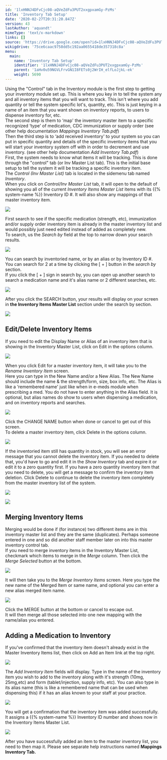 ```yaml
---
id: '1lxHNNJ4DFvCjc08-aQVeZdFu3PUT2xxgpxamGy-PzMs'
title: 'Inventory Tab Setup'
date: '2020-02-27T20:31:20.847Z'
version: 43
lastAuthor: 'aquandt'
mimeType: 'text/x-markdown'
links: []
source: 'https://drive.google.com/open?id=1lxHNNJ4DFvCjc08-aQVeZdFu3PUT2xxgpxamGy-PzMs'
wikigdrive: '75ce6caac9758dd5c192aa0655418de357318c8a'
menu:
  main:
    name: 'Inventory Tab Setup'
    identifier: '1lxHNNJ4DFvCjc08-aQVeZdFu3PUT2xxgpxamGy-PzMs'
    parent: '1aHv0u59NGVLFrvGN1I8FETs0j2WrIH_elfLoJjkL-ek'
    weight: 5690
---
```

Using the "Control" tab in the Inventory module is the first step to getting your inventory module set up. This is where you key in to tell the system any and all inventory items that you will want to track. This isn't where you add quantity or tell the system specific lot's, quantity, etc. This is just keying in a name of an item that you want shown on inventory reports, to users to dispense inventory for, etc.  
The second step is them to ‘map' the inventory master item to a specific recognized ‘type' of medication, CDC immunization or supply order (see other help documentation *Mappings Inventory Tab.pdf*)  
Then the third step is to ‘add received inventory' to your system so you can put in specific quantity and details of the specific inventory items that you will start your inventory system off with in order to decrement and use inventory. (see other help documentation *Add Inventory Tab.pdf*)  
First, the system needs to know what items it will be tracking. This is done through the "control" tab (or Inv Master List tab). This is the initial base setup to tell the system it will be tracking a specific inventory item.  
The *Control (Inv Master List)* tab is located in the sidemenu tab named *Inventory*.  
When you click on *Control/Inv Master List* tab, it will open to the default of showing you all of the current *Inventory Items Master List* items with its {{% system-name %}} Inventory ID #. It will also show any mappings of that master inventory item.
  
![](../inventory-tab-setup.assets/7b512e8c71eca76a8f6395f7238d91ef.png)  

First search to see if the specific medication (strength, etc), immunization and/or supply order inventory item is already in the master inventory list and would possibly just need edited instead of added as completely new.  
To search, us the *Search by* field at the top to narrow down your search results.
  
![](../inventory-tab-setup.assets/0ef22408eaa26acb51c812c98148e857.png)  

You can search by inventoried name, or by an alias or by Inventory ID #.  
You can search for 2 at a time by clicking the [ + ] button in the *search by* section.  
If you click the [ + ] sign in search by, you can open up another search to search a medication name and it's alias name or 2 different searches, etc.
  
![](../inventory-tab-setup.assets/d8ea3dd5be1feb9f2658d00936757c13.png)  

After you click the SEARCH button, your results will display on your screen in **the Inventory Items Master List** section under the search by section.
  
![](../inventory-tab-setup.assets/5621773935984fc6a553543d2e56c480.png)  

  
## Edit/Delete Inventory Items  
  
If you need to edit the Display Name or Alias of an inventory item that is showing in the Inventory Master List, click on Edit in the options column.
  
![](../inventory-tab-setup.assets/fa5e03c538a1c880a44e8f37959cc35f.png)  

When you click Edit for a master inventory item, it will take you to the *Rename Inventory Item* screen.  
Here you can type in the New Name and/or a New Alias. The New Name should include the name & the strength/form, size, box info, etc. The Alias is like a ‘remembered name' just like when in e-meds module when prescribing a med. You do not have to enter anything in the Alias field. It is optional, but alias names do show to users when dispensing a medication, and on inventory reports and searches.
  
![](../inventory-tab-setup.assets/a223e93feea47f14b33e8aee6bf1f8ac.png)  

Click the CHANGE NAME button when done or cancel to get out of this screen.  
To delete a master inventory item, click Delete in the options column.
  
![](../inventory-tab-setup.assets/1c413c7dc4eff8e6124858acd7c36cae.png)  

If the inventoried item still has quantity in stock, you will see an error message that you cannot delete the inventory item. If you needed to delete that, you'd have to go and edit it in the *Show Inventory* tab and expire it or edit it to a zero quantity first. If you have a zero quantity inventory item that you need to delete, you will get a message to confirm the inventory item deletion. Click Delete to continue to delete the inventory item completely from the master inventory list of the system.
  
![](../inventory-tab-setup.assets/bd2b89142c4e08d4a253e6f766bdd177.png)  
  
 ![](../inventory-tab-setup.assets/90820dc231582162138f03f200ee0d5e.png)  

  
## Merging Inventory Items  
  
Merging would be done if (for instance) two different items are in this inventory master list and they are the same (duplicates). Perhaps someone entered in one and so did another staff member later on into this master inventory control tab.  
If you need to merge inventory items in the Inventory Master List, checkmark which items to merge in the *Merge* column. Then click the *Merge Selected* button at the bottom.
  
![](../inventory-tab-setup.assets/9a2e38c3e85d676c274dc88ce05e616b.png)  

It will then take you to the *Merge Inventory Items* screen. Here you type the new name of the Merged Item or same name, and optional you can enter a new alias merged item name.
  
![](../inventory-tab-setup.assets/270936d00409fc296383797173713aea.png)  

Click the MERGE button at the bottom or cancel to escape out.  
It will then merge all those selected into one new mapping with the name/alias you entered.
  
## Adding a Medication to Inventory  
  
If you've confirmed that the inventory item doesn't already exist in the Master Inventory Items list, then click on Add an Item link at the top right.
  
![](../inventory-tab-setup.assets/b0b5601b7d5983207f069990ce675b15.png)  

The *Add Inventory Item* fields will display. Type in the name of the inventory item you wish to add to the inventory along with it's strength (10mg, 25mg,etc) and form (tablet/injection, supply info, etc). You can also type in its alias name (this is like a remembered name that can be used when dispensing this) if it has an alias known to your staff at your practice.
  
![](../inventory-tab-setup.assets/c2f63de3c83e0328babed00db7c0859e.png)  

You will get a confirmation that the inventory item was added successfully. It assigns a {{% system-name %}} Inventory ID number and shows now in the Inventory Items Master List.
  
![](../inventory-tab-setup.assets/9e766c840ed7ed1f2551ba749cf30bef.png)  

After you have successfully added an item to the master inventory list, you need to then map it. Please see separate help instructions named **Mappings Inventory Tab.**
